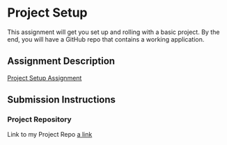 # Project Setup
This assignment will get you set up and rolling with a basic project. By the end, you will have a GitHub repo that contains a working application.

## Assignment Description
[Project Setup Assignment](https://education.launchcode.org/liftoff/modules/assignments/project-setup)

## Submission Instructions

### Project Repository
Link to my Project Repo
[a link](https://github.com/liyababu/LiftOffProject/tree/master/README.md)
